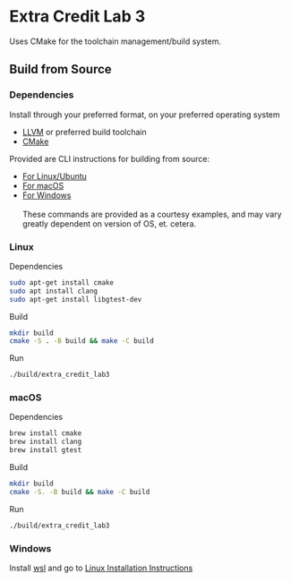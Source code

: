 # Extra Credit Lab 3
Uses CMake for the toolchain management/build system.

## Build from Source

### Dependencies
Install through your preferred format, on your preferred operating system

- [LLVM](https://www.llvm.org/) or preferred build toolchain
- [CMake](https://cmake.org/)
<!-- - [Google Test](https://github.com/google/googletest) -->

Provided are CLI instructions for building from source:
- [For Linux/Ubuntu](#linux)
- [For macOS](#macos)
- [For Windows](#windows)<br></br>
These commands are provided as a courtesy examples, and may vary greatly dependent on version of OS, et. cetera.

### Linux
Dependencies
```bash
sudo apt-get install cmake
sudo apt install clang
sudo apt-get install libgtest-dev
```

Build
```bash
mkdir build
cmake -S . -B build && make -C build
```

Run
```bash
./build/extra_credit_lab3
```

### macOS
Dependencies
```bash
brew install cmake
brew install clang
brew install gtest
```

Build
```bash
mkdir build
cmake -S. -B build && make -C build
```

Run
```bash
./build/extra_credit_lab3
```

### Windows
Install [wsl](https://learn.microsoft.com/en-us/windows/wsl/install) and go to [Linux Installation Instructions](#linux)
<!-- LOL! -->